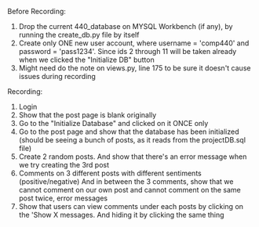 Before Recording:
1) Drop the current 440_database on MYSQL Workbench (if any), by running the create_db.py file by itself
2) Create only ONE new user account, where username = 'comp440' and password = 'pass1234'. Since ids 2 through 11 will be taken already when we clicked the "Initialize DB" button
3) Might need do the note on views.py, line 175 to be sure it doesn't cause issues during recording

Recording:
1) Login
2) Show that the post page is blank originally
3) Go to the "Initialize Database" and clicked on it ONCE only
4) Go to the post page and show that the database has been initialized 
    (should be seeing a bunch of posts, as it reads from the projectDB.sql file)
5) Create 2 random posts. 
    And show that there's an error message when we try creating the 3rd post
6) Comments on 3 different posts with different sentiments (positive/negative)
    And in between the 3 comments, show that we cannot comment on our own post and cannot comment on the same post twice, error messages
7) Show that users can view comments under each posts by clicking on the 'Show X messages. And hiding it by clicking the same thing